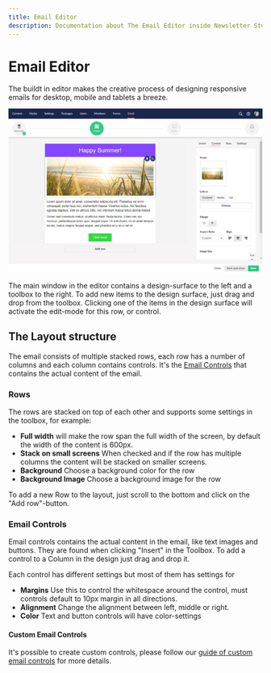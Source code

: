 ```yaml
---
title: Email Editor
description: Documentation about The Email Editor inside Newsletter Studio
---
```

# Email Editor

The buildt in editor makes the creative process of designing responsive emails for desktop, mobile and tablets a breeze.

![email-editor--edit](/media/email-editor--edit.png)

The main window in the editor contains a design-surface to the left and a toolbox to the right. To add new items to the design surface, just drag and drop from the toolbox. Clicking one of the items in the design surface will activate the edit-mode for this row, or control.



## The Layout structure

The email consists of multiple stacked rows, each row has a number of columns and each column contains controls. It's the [Email Controls](../develop/email-control.md) that contains the actual content of the email.

### Rows

The rows are stacked on top of each other and supports some settings in the toolbox, for example:

* **Full width** will make the row span the full width of the screen, by default the width of the content is 600px.
* **Stack on small screens** When checked and if the row has multiple columns the content will be stacked on smaller screens.
* **Background** Choose a background color for the row
* **Background Image** Choose a background image for the row

To add a new Row to the layout, just scroll to the bottom and click on the "Add row"-button.

### Email Controls

Email controls contains the actual content in the email, like text images and buttons. They are found when clicking "Insert" in the Toolbox. To add a control to a Column in the design just drag and drop it. 

Each control has different settings but most of them has settings for

* **Margins** Use this to control the whitespace around the control, must controls default to 10px margin in all directions.
* **Alignment** Change the alignment between left, middle or right.
* **Color** Text and button controls will have color-settings



#### Custom Email Controls

It's possible to create custom controls, please follow our [guide of custom email controls](../develop/email-control.md) for more details.


